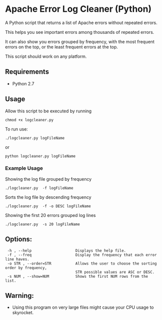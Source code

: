 Apache Error Log Cleaner (Python)
========================

A Python script that returns a list of Apache errors without repeated errors. 

This helps you see important errors among thousands of repeated errors.

It can also show you errors grouped by frequency, with the most frequent errors on the top, or the least frequent errors at the top.

This script should work on any platform.

## Requirements

- Python 2.7

## Usage

Allow this script to be executed by running
```
chmod +x logcleaner.py
```

To run use:
```
./logcleaner.py logFileName
```
or 
```
python logcleaner.py logFileName
```

### Example Usage

Showing the log file grouped by frequency
```
./logcleaner.py  -f logFileName 
```

Sorts the log file by descending frequency
```
./logcleaner.py  -f -o DESC logFileName    
```

Showing the first 20 errors grouped log lines 
```
./logcleaner.py  -s 20 logFileName       
```

## Options:
```
 -h , --help                    Displays the help file.
 -f , --freq                    Display the frequency that each error line haves.
 -o STR , --order=STR           Allows the user to choose the sorting order by frequency,
                                STR possible values are ASC or DESC.
 -s NUM , --show=NUM            Shows the first NUM rows from the list.
```

## Warning:
- Using this program on very large files might cause your CPU usage to skyrocket.



